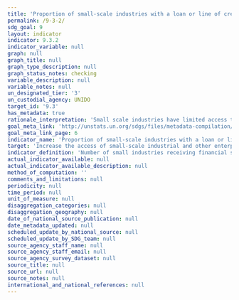 ```yaml
---
title: 'Proportion of small-scale industries with a loan or line of credit'
permalink: /9-3-2/
sdg_goal: 9
layout: indicator
indicator: 9.3.2
indicator_variable: null
graph: null
graph_title: null
graph_type_description: null
graph_status_notes: checking
variable_description: null
variable_notes: null
un_designated_tier: '3'
un_custodial_agency: UNIDO
target_id: '9.3'
has_metadata: true
rationale_interpretation: 'Small scale industries have limited access to financial services, whereas their need to loan is acute. This indicator shows how widely financial institutions are serving the small industries. This indicators together with suggested indicator 1 reflects the main message of target 9, 3 which intends to balance the contribution of small industry to their access to financial services.'
goal_meta_link: 'http://unstats.un.org/sdgs/files/metadata-compilation/Metadata-Goal-9.pdf'
goal_meta_link_page: 6
indicator_name: 'Proportion of small-scale industries with a loan or line of credit'
target: 'Increase the access of small-scale industrial and other enterprises, in particular in developing countries, to financial services, including affordable credit, and their integration into value chains and markets.'
indicator_definition: 'Number of small industries receiving financial services is presented in percentage of the total number of small industries.'
actual_indicator_available: null
actual_indicator_available_description: null
method_of_computation: ''
comments_and_limitations: null
periodicity: null
time_period: null
unit_of_measure: null
disaggregation_categories: null
disaggregation_geography: null
date_of_national_source_publication: null
date_metadata_updated: null
scheduled_update_by_national_source: null
scheduled_update_by_SDG_team: null
source_agency_staff_name: null
source_agency_staff_email: null
source_agency_survey_dataset: null
source_title: null
source_url: null
source_notes: null
international_and_national_references: null
---
```

